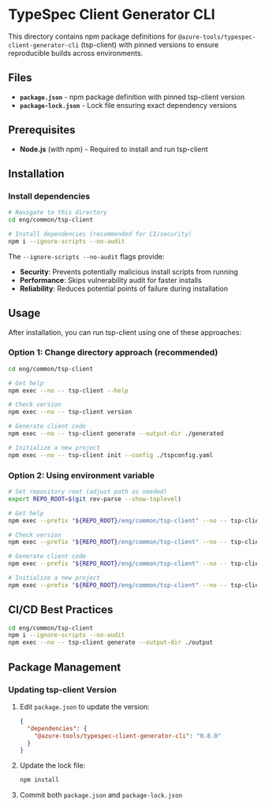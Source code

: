 # TypeSpec Client Generator CLI

This directory contains npm package definitions for `@azure-tools/typespec-client-generator-cli` (tsp-client) with pinned versions to ensure reproducible builds across environments.

## Files

- **`package.json`** - npm package definition with pinned tsp-client version
- **`package-lock.json`** - Lock file ensuring exact dependency versions

## Prerequisites

- **Node.js** (with npm) - Required to install and run tsp-client

## Installation

### Install dependencies

```bash
# Navigate to this directory
cd eng/common/tsp-client

# Install dependencies (recommended for CI/security)
npm i --ignore-scripts --no-audit
```

The `--ignore-scripts --no-audit` flags provide:

- **Security**: Prevents potentially malicious install scripts from running
- **Performance**: Skips vulnerability audit for faster installs
- **Reliability**: Reduces potential points of failure during installation

## Usage

After installation, you can run tsp-client using one of these approaches:

### Option 1: Change directory approach (recommended)

```bash
cd eng/common/tsp-client

# Get help
npm exec --no -- tsp-client --help

# Check version
npm exec --no -- tsp-client version

# Generate client code
npm exec --no -- tsp-client generate --output-dir ./generated

# Initialize a new project
npm exec --no -- tsp-client init --config ./tspconfig.yaml
```

### Option 2: Using environment variable

```bash
# Set repository root (adjust path as needed)
export REPO_ROOT=$(git rev-parse --show-toplevel)

# Get help
npm exec --prefix "${REPO_ROOT}/eng/common/tsp-client" --no -- tsp-client --help

# Check version
npm exec --prefix "${REPO_ROOT}/eng/common/tsp-client" --no -- tsp-client version

# Generate client code
npm exec --prefix "${REPO_ROOT}/eng/common/tsp-client" --no -- tsp-client generate --output-dir ./generated

# Initialize a new project
npm exec --prefix "${REPO_ROOT}/eng/common/tsp-client" --no -- tsp-client init --config ./tspconfig.yaml
```

## CI/CD Best Practices

```bash
cd eng/common/tsp-client
npm i --ignore-scripts --no-audit
npm exec --no -- tsp-client generate --output-dir ./output
```

## Package Management

### Updating tsp-client Version

1. Edit `package.json` to update the version:

   ```json
   {
     "dependencies": {
       "@azure-tools/typespec-client-generator-cli": "0.8.0"
     }
   }
   ```

2. Update the lock file:

   ```bash
   npm install
   ```

3. Commit both `package.json` and `package-lock.json`
